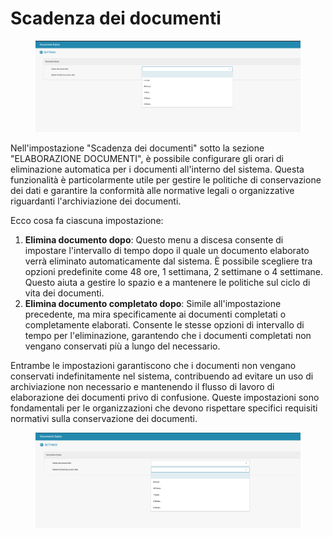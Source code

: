 # Scadenza dei documenti

<figure><img src="../../../.gitbook/assets/Bildschirmfoto 2024-05-08 um 10.29.17.png" alt=""><figcaption></figcaption></figure>

Nell'impostazione "Scadenza dei documenti" sotto la sezione "ELABORAZIONE DOCUMENTI", è possibile configurare gli orari di eliminazione automatica per i documenti all'interno del sistema. Questa funzionalità è particolarmente utile per gestire le politiche di conservazione dei dati e garantire la conformità alle normative legali o organizzative riguardanti l'archiviazione dei documenti.

Ecco cosa fa ciascuna impostazione:

1. **Elimina documento dopo**: Questo menu a discesa consente di impostare l'intervallo di tempo dopo il quale un documento elaborato verrà eliminato automaticamente dal sistema. È possibile scegliere tra opzioni predefinite come 48 ore, 1 settimana, 2 settimane o 4 settimane. Questo aiuta a gestire lo spazio e a mantenere le politiche sul ciclo di vita dei documenti.
2. **Elimina documento completato dopo**: Simile all'impostazione precedente, ma mira specificamente ai documenti completati o completamente elaborati. Consente le stesse opzioni di intervallo di tempo per l'eliminazione, garantendo che i documenti completati non vengano conservati più a lungo del necessario.

Entrambe le impostazioni garantiscono che i documenti non vengano conservati indefinitamente nel sistema, contribuendo ad evitare un uso di archiviazione non necessario e mantenendo il flusso di lavoro di elaborazione dei documenti privo di confusione. Queste impostazioni sono fondamentali per le organizzazioni che devono rispettare specifici requisiti normativi sulla conservazione dei documenti.

<figure><img src="../../../.gitbook/assets/Bildschirmfoto 2024-05-08 um 10.29.27.png" alt=""><figcaption></figcaption></figure>
